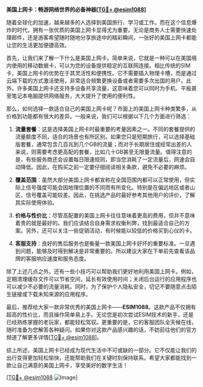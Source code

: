 **美国上网卡：畅游网络世界的必备神器[[TG💪+ @esim1088](https://t.me/s/esim1088)]**

随着全球化的加速，越来越多的人选择到美国旅行、学习或工作。而在这个信息爆炸的时代，拥有一张优质的美国上网卡显得尤为重要。无论是商务人士需要快速处理邮件，还是游客希望随时随地分享旅途中的精彩瞬间，一张好的美国上网卡都能让您的生活更加便捷高效。

首先，让我们来了解一下什么是美国上网卡。简单来说，它就是一种可以在美国境内使用的移动数据卡，可以为您的设备提供稳定的互联网连接。相比传统的SIM卡，美国上网卡的优势在于其灵活性和便携性。它不需要插入物理卡槽，而是通过云端下载的方式激活使用，非常适合频繁更换设备或者需要多次出国的用户。此外，许多美国上网卡还支持多设备共享流量，这意味着您可以同时为手机、平板甚至笔记本电脑提供网络服务，大大提升了使用的便利性。

那么，如何选择一款适合自己的美国上网卡呢？市面上的美国上网卡种类繁多，从价格到功能都有很大的差异。一般来说，我们可以根据以下几个方面进行筛选：

1. **流量套餐**：这是选择美国上网卡时最重要的考量因素之一。不同的套餐提供的流量额度不同，适合的场景也有所区别。如果您只是短期旅行，可以选择基础版套餐，通常包含几百兆到几个GB的流量；而对于长期居住或经常出差的人来说，则需要考虑更高配的套餐，比如几十GB甚至无限量流量。值得注意的是，有些服务商还会设置每日限速规则，即当您消耗了一定流量后，网速会自动降低。因此，在购买之前一定要仔细阅读相关条款，避免不必要的麻烦。

2. **覆盖范围**：虽然大部分美国上网卡都宣称在全国范围内都可以正常使用，但实际上信号强度可能会因地理位置的不同而有所变化。特别是在偏远地区或者山区，信号覆盖可能较差。因此，在挑选产品时最好参考其他用户的评价，了解其实际使用体验。

3. **价格与性价比**：尽管高配置的美国上网卡往往意味着更高的费用，但并不意味着贵的就是最好的。我们应该结合自身需求权衡利弊，找到最适合自己的方案。另外，还可以关注一些促销活动，有时候能以较低的价格买到心仪的卡。

4. **客服支持**：良好的售后服务也是衡量一款美国上网卡好坏的重要标准。一旦遇到问题，能够及时得到解决是非常重要的。所以建议大家在下单前先查看该品牌的客服响应速度和服务态度。

除了上述几点之外，还有一些小技巧可以帮助我们更好地利用美国上网卡。例如，定期清理缓存文件可以节省空间，延长有效使用时间；关闭后台运行的应用程序也可以减少不必要的流量消耗。同时，为了保护个人隐私安全，切记不要随意点击陌生链接或下载未知来源的应用程序。

最后，推荐给大家一款非常优秀的美国上网卡——**ESIM1088**。这款产品不仅拥有超高的性价比，而且操作简单易上手。无论您是初次尝试ESIM技术的新手，还是已经熟练掌握的老玩家，都能轻松驾驭。更重要的是，它的客服团队全天候在线，随时准备为您解答各种疑问。如果你对这款产品感兴趣的话，不妨前往他们的官方频道了解更多详情[[TG💪+ @esim1088](https://t.me/s/esim1088)]。

综上所述，美国上网卡已经成为现代生活中不可或缺的一部分。它不仅能让我们的出行变得更加轻松愉快，还能帮助我们在关键时刻保持联系。希望大家都能找到一款让自己满意的美国上网卡，享受美好的数字生活！

[[TG💪+ @esim1088](https://t.me/s/esim1088) ![Image](https://i.postimg.cc/4NQfJmqS/Snipaste-2025-05-13-00-14-12.png)]